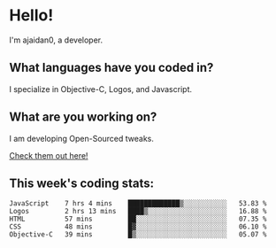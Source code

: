 # Hello!

I'm ajaidan0, a developer. 

## What languages have you coded in?

I specialize in Objective-C, Logos, and Javascript.

## What are you working on?

I am developing Open-Sourced tweaks.

[Check them out here!](https://github.com/ajaidan0/open-sourced-tweaks)

## This week's coding stats:
<!--START_SECTION:waka-->
```text
JavaScript    7 hrs 4 mins    █████████████▒░░░░░░░░░░░   53.83 % 
Logos         2 hrs 13 mins   ████▒░░░░░░░░░░░░░░░░░░░░   16.88 % 
HTML          57 mins         ██░░░░░░░░░░░░░░░░░░░░░░░   07.35 % 
CSS           48 mins         █▓░░░░░░░░░░░░░░░░░░░░░░░   06.10 % 
Objective-C   39 mins         █▒░░░░░░░░░░░░░░░░░░░░░░░   05.07 % 
```
<!--END_SECTION:waka-->
